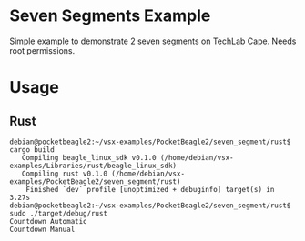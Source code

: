 # Seven Segments Example

Simple example to demonstrate 2 seven segments on TechLab Cape. Needs root permissions.

# Usage

## Rust

```console
debian@pocketbeagle2:~/vsx-examples/PocketBeagle2/seven_segment/rust$ cargo build
   Compiling beagle_linux_sdk v0.1.0 (/home/debian/vsx-examples/Libraries/rust/beagle_linux_sdk)
   Compiling rust v0.1.0 (/home/debian/vsx-examples/PocketBeagle2/seven_segment/rust)
    Finished `dev` profile [unoptimized + debuginfo] target(s) in 3.27s
debian@pocketbeagle2:~/vsx-examples/PocketBeagle2/seven_segment/rust$ sudo ./target/debug/rust
Countdown Automatic
Countdown Manual
```
